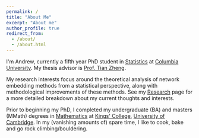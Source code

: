 ```yaml
---
permalink: /
title: "About Me"
excerpt: "About me"
author_profile: true
redirect_from: 
  - /about/
  - /about.html
---
```


I'm Andrew, currently a fifth year PhD student in [Statistics](http://stat.columbia.edu/) at [Columbia University](https://www.columbia.edu/). My thesis advisor is [Prof. Tian Zheng](http://www.stat.columbia.edu/~tzheng/). 

My research interests focus around the theoretical analysis of network embedding methods from a statistical perspective, along with methodological improvements of these methods. See my [Research](https://www.adavison.co.uk/research/) page for a more detailed breakdown about my current thoughts and interests.

Prior to beginning my PhD, I completed my undergraduate (BA) and masters (MMath) degrees in [Mathematics](https://www.maths.cam.ac.uk/) at [Kings' College](https://www.kings.cam.ac.uk/), [University of Cambridge](https://www.cam.ac.uk/). In my (vanishing amounts of) spare time, I like to cook, bake and go rock climbing/bouldering. 
